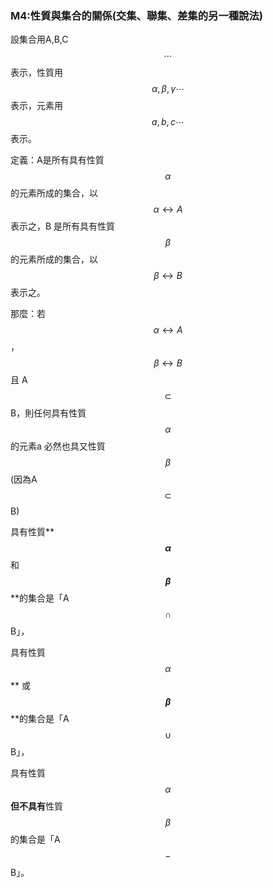 ### M4:性質與集合的關係\(交集、聯集、差集的另一種說法\)

設集合用A,B,C$$\cdots $$表示，性質用$$\alpha ,\beta ,\gamma\cdots$$表示，元素用$$a,b,c\cdots $$表示。

定義：A是所有具有性質$$\alpha$$ 的元素所成的集合，以$$\alpha \leftrightarrow A$$表示之，B 是所有具有性質 $$\beta$$ 的元素所成的集合，以$$\beta \leftrightarrow B$$表示之。

那麼：若$$\alpha \leftrightarrow A$$，$$\beta \leftrightarrow B$$且 A$$\subset$$B，則任何具有性質$$\alpha$$的元素a 必然也具又性質$$\beta$$\(因為A$$\subset$$B\)

具有性質** **$$\alpha$$** 和 **$$\beta$$** **的集合是「A$$\cap$$ B」，

具有性質 $$\alpha$$** 或 **$$\beta$$** **的集合是「A$$\cup$$ B」，

具有性質 $$\alpha$$ **但不具有**性質 $$\beta$$ 的集合是「A$$-$$ B」。

